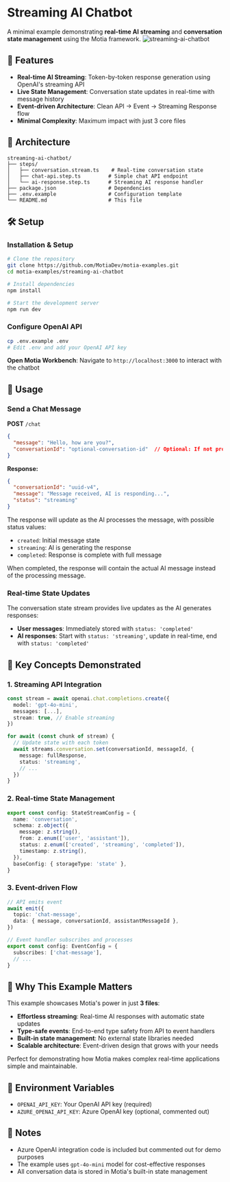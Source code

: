 # Streaming AI Chatbot

A minimal example demonstrating **real-time AI streaming** and **conversation state management** using the Motia framework.
![streaming-ai-chatbot](docs/images/streaming-ai-chatbot.gif)

## 🚀 Features

- **Real-time AI Streaming**: Token-by-token response generation using OpenAI's streaming API
- **Live State Management**: Conversation state updates in real-time with message history
- **Event-driven Architecture**: Clean API → Event → Streaming Response flow
- **Minimal Complexity**: Maximum impact with just 3 core files

## 📁 Architecture

```
streaming-ai-chatbot/
├── steps/
│   ├── conversation.stream.ts    # Real-time conversation state
│   ├── chat-api.step.ts         # Simple chat API endpoint  
│   └── ai-response.step.ts      # Streaming AI response handler
├── package.json                 # Dependencies
├── .env.example                 # Configuration template
└── README.md                    # This file
```

## 🛠️ Setup

### Installation & Setup

```bash
# Clone the repository
git clone https://github.com/MotiaDev/motia-examples.git
cd motia-examples/streaming-ai-chatbot

# Install dependencies
npm install

# Start the development server
npm run dev
```

### Configure OpenAI API
   ```bash
   cp .env.example .env
   # Edit .env and add your OpenAI API key
   ```

**Open Motia Workbench**:
   Navigate to `http://localhost:3000` to interact with the chatbot

## 🔧 Usage

### Send a Chat Message

**POST** `/chat`

```json
{
  "message": "Hello, how are you?",
  "conversationId": "optional-conversation-id"  // Optional: If not provided, a new conversation will be created
}
```

**Response:**
```json
{
  "conversationId": "uuid-v4",
  "message": "Message received, AI is responding...",
  "status": "streaming"
}
```

The response will update as the AI processes the message, with possible status values:
- `created`: Initial message state
- `streaming`: AI is generating the response
- `completed`: Response is complete with full message

When completed, the response will contain the actual AI message instead of the processing message.

### Real-time State Updates

The conversation state stream provides live updates as the AI generates responses:

- **User messages**: Immediately stored with `status: 'completed'`
- **AI responses**: Start with `status: 'streaming'`, update in real-time, end with `status: 'completed'`

## 🎯 Key Concepts Demonstrated

### 1. **Streaming API Integration**
```typescript
const stream = await openai.chat.completions.create({
  model: 'gpt-4o-mini',
  messages: [...],
  stream: true, // Enable streaming
})

for await (const chunk of stream) {
  // Update state with each token
  await streams.conversation.set(conversationId, messageId, {
    message: fullResponse,
    status: 'streaming',
    // ...
  })
}
```

### 2. **Real-time State Management**
```typescript
export const config: StateStreamConfig = {
  name: 'conversation',
  schema: z.object({
    message: z.string(),
    from: z.enum(['user', 'assistant']),
    status: z.enum(['created', 'streaming', 'completed']),
    timestamp: z.string(),
  }),
  baseConfig: { storageType: 'state' },
}
```

### 3. **Event-driven Flow**
```typescript
// API emits event
await emit({
  topic: 'chat-message',
  data: { message, conversationId, assistantMessageId },
})

// Event handler subscribes and processes
export const config: EventConfig = {
  subscribes: ['chat-message'],
  // ...
}
```

## 🌟 Why This Example Matters

This example showcases Motia's power in just **3 files**:

- **Effortless streaming**: Real-time AI responses with automatic state updates
- **Type-safe events**: End-to-end type safety from API to event handlers
- **Built-in state management**: No external state libraries needed
- **Scalable architecture**: Event-driven design that grows with your needs

Perfect for demonstrating how Motia makes complex real-time applications simple and maintainable.

## 🔑 Environment Variables

- `OPENAI_API_KEY`: Your OpenAI API key (required)
- `AZURE_OPENAI_API_KEY`: Azure OpenAI key (optional, commented out)

## 📝 Notes

- Azure OpenAI integration code is included but commented out for demo purposes
- The example uses `gpt-4o-mini` model for cost-effective responses
- All conversation data is stored in Motia's built-in state management
